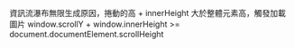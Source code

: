 
資訊流瀑布無限生成原因，捲動的高 + innerHeight 大於整體元素高，觸發加載圖片
window.scrollY + window.innerHeight >= document.documentElement.scrollHeight